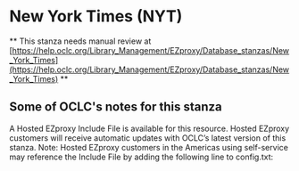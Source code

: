 # New York Times (NYT)
** This stanza needs manual review at [https://help.oclc.org/Library_Management/EZproxy/Database_stanzas/New_York_Times](https://help.oclc.org/Library_Management/EZproxy/Database_stanzas/New_York_Times) **

## Some of OCLC's notes for this stanza

A Hosted EZproxy Include File is available for this resource. Hosted EZproxy customers will receive automatic updates with OCLC&rsquo;s latest version of this stanza. Note: Hosted EZproxy customers in the Americas using self-service may reference the Include File by adding the following line to config.txt:

&nbsp;
